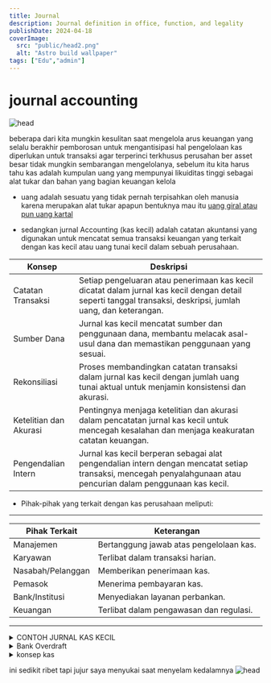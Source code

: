 ```yaml
---
title: Journal
description: Journal definition in office, function, and legality
publishDate: 2024-04-18
coverImage:
  src: "public/head2.png"
  alt: "Astro build wallpaper"
tags: ["Edu","admin"]
---
```

# journal accounting





![head](/b1.jpeg)

beberapa dari kita mungkin kesulitan saat mengelola arus keuangan yang selalu berakhir pemborosan untuk mengantisipasi hal pengelolaan kas diperlukan untuk transaksi agar terperinci terkhusus perusahan ber asset besar tidak mungkin sembarangan mengelolanya, sebelum itu kita harus tahu kas adalah kumpulan uang yang mempunyai likuiditas tinggi sebagai alat tukar dan bahan yang bagian keuangan kelola

- uang adalah sesuatu yang tidak pernah terpisahkan oleh manusia karena merupakan alat tukar apapun bentuknya mau itu [uang giral atau pun uang kartal](https://www.google.co.id/search?q=uang+kartal+dan+uang+giral&sca_esv=65b627a4699ea87d&hl=en&sxsrf=ACQVn09yC2MxLX66ULSoI1r1qZ0KN0xUlg%3A1713448175001&ei=7iQhZvniPPaJ4-EP74aF4Ao&oq=uang+kartal+dan+&gs_lp=Egxnd3Mtd2l6LXNlcnAiEHVhbmcga2FydGFsIGRhbiAqAggAMgUQABiABDIFEAAYgAQyBRAAGIAEMgUQABiABDIFEAAYgAQyBRAAGIAEMgUQABiABDIFEAAYgAQyBRAAGIAEMgUQABiABEizLVDmBlj6HHACeAGQAQCYAXWgAecIqgEDNS42uAEDyAEA-AEBmAIKoALyBsICChAAGLADGNYEGEfCAg0QABiABBiwAxhDGIoFwgIKECMYgAQYJxiKBcICBhAAGBYYHpgDAIgGAZAGCpIHAzMuN6AH6k0&sclient=gws-wiz-serp) 

- sedangkan jurnal Accounting (kas kecil) adalah catatan akuntansi yang digunakan untuk mencatat semua transaksi keuangan yang terkait dengan kas kecil atau uang tunai kecil dalam sebuah perusahaan.

| Konsep                    | Deskripsi                                                                                                                                                   |
|---------------------------|-------------------------------------------------------------------------------------------------------------------------------------------------------------|
| Catatan Transaksi         | Setiap pengeluaran atau penerimaan kas kecil dicatat dalam jurnal kas kecil dengan detail seperti tanggal transaksi, deskripsi, jumlah uang, dan keterangan. |
| Sumber Dana               | Jurnal kas kecil mencatat sumber dan penggunaan dana, membantu melacak asal-usul dana dan memastikan penggunaan yang sesuai.                                |
| Rekonsiliasi              | Proses membandingkan catatan transaksi dalam jurnal kas kecil dengan jumlah uang tunai aktual untuk menjamin konsistensi dan akurasi.                          |
| Ketelitian dan Akurasi   | Pentingnya menjaga ketelitian dan akurasi dalam pencatatan jurnal kas kecil untuk mencegah kesalahan dan menjaga keakuratan catatan keuangan.                  |
| Pengendalian Intern       | Jurnal kas kecil berperan sebagai alat pengendalian intern dengan mencatat setiap transaksi, mencegah penyalahgunaan atau pencurian dalam penggunaan kas kecil.  |



- Pihak-pihak yang terkait dengan kas perusahaan meliputi:

_____________________________________________________________________
| Pihak Terkait        | Keterangan                                   |
|----------------------|----------------------------------------------|
| Manajemen           | Bertanggung jawab atas pengelolaan kas.      |
| Karyawan            | Terlibat dalam transaksi harian.             |
| Nasabah/Pelanggan   | Memberikan penerimaan kas.                   |
| Pemasok             | Menerima pembayaran kas.                     |
| Bank/Institusi      | Menyediakan layanan perbankan.               |
| Keuangan            | Terlibat dalam pengawasan dan regulasi.      |
---------------------------------------------------------------------



  


<details>
  <summary>CONTOH JURNAL KAS KECIL</summary> 

  data
```
 PT JAYA MAJU BAROKAH


Jalan pramuka No. 14 , yogyakarta
Website : http://www.JMB.co.id, Email : jayamajubarokah@gmail.com

LAPORAN PENGELOLAAN KAS KECIL
PERIODE FEBUARI 2023

Dana pembentukan kas kecil Rp 3. 500. 000 , 00 ATK KONSUMSI TRANSPORTASI TELEPON LISTRIK LAIN-LAIN
Biaya rekening listrik Rp 460. 000 , 00 Rp 460. 000 , 00
 Biaya telepon Rp 350. 000 , 00 Rp 350. 000 , 00
Membeli bensin kendaraan kantor Rp 150. 000 , 00 Rp 150. 000 , 00
Membeli kopi, gula, teh Rp 100. 000 , 00 Rp 100. 000 , 00
 Sumbangan bencana gempa di turki Rp 1. 000. 000 , 00 Rp 1. 000. 000 , 00
 Membeli ATK Rp 135. 000 , 00 Rp 135. 000 , 00
 Fotocopy dan jilid Rp 105. 000 , 00 Rp 105. 000 , 00
 Membeli konsumsi rapat Rp 250. 000 , 00 Rp 250. 000 , 00
Biaya makan siang relasi dari jakarta Rp 300. 000 , 00 Rp 300. 000 , 00
 Pembayaran PDAM Rp 450. 000 , 00 Rp 450. 000 , 00
Pembayaran brosur iklan Rp 145. 000 , 00 Rp 145. 000 , 00
PENGISIAN SALDO BULAN MARET Rp 3. 445. 000 , 00

Mengetahui                       Dibuat Oleh
Wahyu Mukatharama ST.MM          Ramadhan
Direktur                         PDKK
```

![head](/a3.jpg)
[pdf](https://pdflink.to/0cd514d1/)

</details>


<details>
  <summary>Bank Overdraft</summary>
  
  selain itu apa kalian tau apa itu bank overdraft, Bank overdraft adalah fasilitas yang diberikan oleh bank kepada nasabah yang memungkinkan mereka untuk menarik uang melebihi saldo yang tersedia dalam rekening mereka. Dalam istilah sederhana, ini berarti nasabah dapat menghabiskan lebih banyak uang daripada yang mereka miliki di rekening mereka. ini hal yang sering terjadi dalam mengelola kas kecil, didasarkan oleh keadan dan kondisi ekonomi seseorang atau ekonomi perusahaan yang befsifat darurat hal ini diperbolehkan dengan beberapa aturan yang bervariasi tiap banknya

_____________________________________________________________________
| value |         Poin Penting tentang Bank Overdraft                |
|-----|------------------------------------------------------------|
| Fasilitas Kredit: |  Bank overdraft adalah bentuk fasilitas   kredit yang memungkinkan nasabah untuk menarik uang melebihi saldo yang tersedia dalam rekening mereka. |
|  Batas Kredit: |  Bank overdraft memiliki batas maksimum yang disetujui oleh bank, di luar saldo yang tersedia di rekening. |
|  Beban Bunga: |  Nasabah dikenakan bunga atas saldo negatif yang diakumulasikan selama penggunaan fasilitas overdraft. Bunga ini adalah biaya yang harus dibayar atas pinjaman yang diberikan oleh bank kepada nasabah. |
|  Kondisi dan Biaya: |  Penggunaan fasilitas overdraft tunduk pada persyaratan dan biaya tertentu yang telah ditetapkan oleh bank. Ini bisa mencakup biaya tahunan, biaya transaksi, dan bunga.|
|  Fleksibilitas: |  Bank overdraft memberikan fleksibilitas tambahan kepada nasabah dalam mengelola arus kas mereka, memungkinkan mereka untuk menangani situasi darurat atau memanfaatkan peluang bisnis tanpa harus menunggu dana tersedia di rekening mereka.               |
</details>

<details>
  <summary>konsep kas</summary>

- Fluktuasi Kas: Fluktuasi kas merujuk pada <b>perubahan yang terjadi dalam jumlah kas yang dimiliki oleh suatu entitas pada suatu waktu tertentu</b>. Fluktuasi kas bisa disebabkan oleh berbagai faktor, termasuk penerimaan kas dari penjualan, pengeluaran kas untuk pembayaran biaya atau hutang, investasi, atau kegiatan lainnya. Manajemen fluktuasi kas penting untuk memastikan ketersediaan dana yang cukup untuk memenuhi kebutuhan operasional dan keuangan perusahaan.
  
- Sistem Imprest: Sistem imprest adalah metode manajemen kas yang digunakan untuk mengendalikan dan melacak pengeluaran kas kecil. Dalam sistem ini, jumlah tertentu uang tunai disediakan di awal periode tertentu kepada seseorang atau departemen untuk digunakan dalam pengeluaran kas kecil, seperti pembelian bahan kantor atau pembayaran biaya kecil lainnya. Ketika uang tunai dalam imprest hampir habis, <b>jumlah yang sama diberikan kembali untuk menjaga saldo tetap</b> konstan. Sistem imprest membantu dalam mengelola kas kecil dengan efisien dan meningkatkan akuntabilitas dalam pengeluaran kas.

</details>

ini sedikit ribet tapi jujur saya menyukai saat menyelam kedalamnya
![head](/b2.jpeg)

